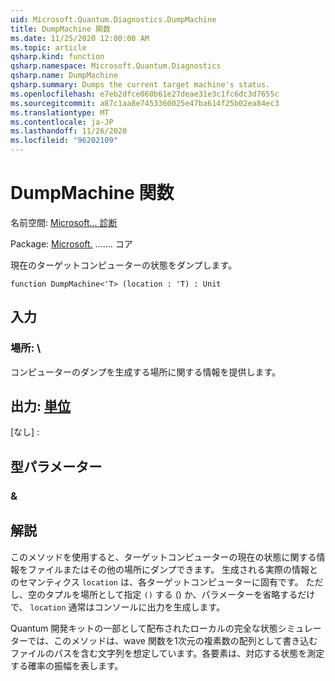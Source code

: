 ```yaml
---
uid: Microsoft.Quantum.Diagnostics.DumpMachine
title: DumpMachine 関数
ms.date: 11/25/2020 12:00:00 AM
ms.topic: article
qsharp.kind: function
qsharp.namespace: Microsoft.Quantum.Diagnostics
qsharp.name: DumpMachine
qsharp.summary: Dumps the current target machine's status.
ms.openlocfilehash: e7eb2dfce060b61e27deae31e3c1fc6dc3d7655c
ms.sourcegitcommit: a87c1aa8e7453360025e47ba614f25b02ea84ec3
ms.translationtype: MT
ms.contentlocale: ja-JP
ms.lasthandoff: 11/26/2020
ms.locfileid: "96202109"
---
```

# <a name="dumpmachine-function"></a>DumpMachine 関数

名前空間: [Microsoft... 診断](xref:Microsoft.Quantum.Diagnostics)

Package: [Microsoft.](https://nuget.org/packages/Microsoft.Quantum.QSharp.Core) ....... コア


現在のターゲットコンピューターの状態をダンプします。

```qsharp
function DumpMachine<'T> (location : 'T) : Unit
```


## <a name="input"></a>入力

### <a name="location--t"></a>場所: \

コンピューターのダンプを生成する場所に関する情報を提供します。



## <a name="output--unit"></a>出力: [単位](xref:microsoft.quantum.lang-ref.unit)

[なし] :

## <a name="type-parameters"></a>型パラメーター

### <a name="t"></a>&



## <a name="remarks"></a>解説

このメソッドを使用すると、ターゲットコンピューターの現在の状態に関する情報をファイルまたはその他の場所にダンプできます。
生成される実際の情報とのセマンティクス `location` は、各ターゲットコンピューターに固有です。 ただし、空のタプルを場所として指定 `()` する () か、パラメーターを省略するだけで、 `location` 通常はコンソールに出力を生成します。

Quantum 開発キットの一部として配布されたローカルの完全な状態シミュレーターでは、このメソッドは、wave 関数を1次元の複素数の配列として書き込むファイルのパスを含む文字列を想定しています。各要素は、対応する状態を測定する確率の振幅を表します。